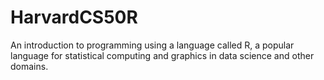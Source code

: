 # HarvardCS50R
An introduction to programming using a language called R, a popular language for statistical computing and graphics in data science and other domains. 
